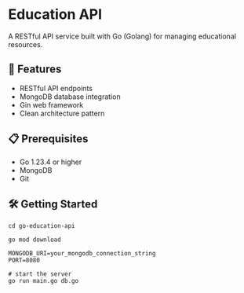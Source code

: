 # Education API

A RESTful API service built with Go (Golang) for managing educational resources.

## 🚀 Features

- RESTful API endpoints
- MongoDB database integration
- Gin web framework
- Clean architecture pattern

## 📋 Prerequisites

- Go 1.23.4 or higher
- MongoDB
- Git

## 🛠️ Getting Started

```
cd go-education-api

go mod download

MONGODB_URI=your_mongodb_connection_string
PORT=8080

# start the server
go run main.go db.go
```